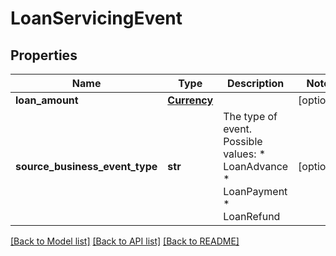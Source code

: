 # LoanServicingEvent

## Properties
Name | Type | Description | Notes
------------ | ------------- | ------------- | -------------
**loan_amount** | [**Currency**](Currency.md) |  | [optional] 
**source_business_event_type** | **str** | The type of event.  Possible values:  * LoanAdvance  * LoanPayment  * LoanRefund | [optional] 

[[Back to Model list]](../README.md#documentation-for-models) [[Back to API list]](../README.md#documentation-for-api-endpoints) [[Back to README]](../README.md)

